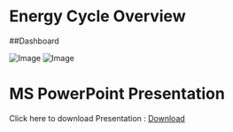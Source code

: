 # Energy Cycle Overview

##Dashboard

![Image](https://github.com/user-attachments/assets/02069456-fe60-49c6-9b45-dd6f22a13e56)
![Image](https://github.com/user-attachments/assets/d22c5c99-f15c-4032-81ac-09061b0a9a55)


# MS PowerPoint Presentation

  Click here to download Presentation : [Download](https://docs.google.com/presentation/d/17yF9E6RUUAx174oN4O5rY3EMzRnJdlHk/edit?usp=sharing&ouid=116196374982920778506&rtpof=true&sd=true)
